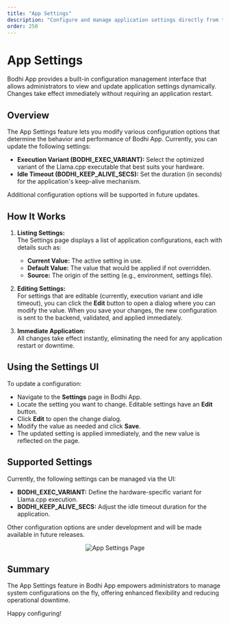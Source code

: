 ```yaml
---
title: "App Settings"
description: "Configure and manage application settings directly from the UI in Bodhi App"
order: 250
---
```


# App Settings

Bodhi App provides a built-in configuration management interface that allows administrators to view and update application settings dynamically. Changes take effect immediately without requiring an application restart.

## Overview

The App Settings feature lets you modify various configuration options that determine the behavior and performance of Bodhi App. Currently, you can update the following settings:
- **Execution Variant (BODHI_EXEC_VARIANT):** Select the optimized variant of the Llama.cpp executable that best suits your hardware.
- **Idle Timeout (BODHI_KEEP_ALIVE_SECS):** Set the duration (in seconds) for the application's keep-alive mechanism.

Additional configuration options will be supported in future updates.

## How It Works

1. **Listing Settings:**  
   The Settings page displays a list of application configurations, each with details such as:
   - **Current Value:** The active setting in use.
   - **Default Value:** The value that would be applied if not overridden.
   - **Source:** The origin of the setting (e.g., environment, settings file).

2. **Editing Settings:**  
   For settings that are editable (currently, execution variant and idle timeout), you can click the **Edit** button to open a dialog where you can modify the value. When you save your changes, the new configuration is sent to the backend, validated, and applied immediately.

3. **Immediate Application:**  
   All changes take effect instantly, eliminating the need for any application restart or downtime.

## Using the Settings UI

To update a configuration:
- Navigate to the **Settings** page in Bodhi App.
- Locate the setting you want to change. Editable settings have an **Edit** button.
- Click **Edit** to open the change dialog.
- Modify the value as needed and click **Save**.
- The updated setting is applied immediately, and the new value is reflected on the page.

## Supported Settings

Currently, the following settings can be managed via the UI:
- **BODHI_EXEC_VARIANT:** Define the hardware-specific variant for Llama.cpp execution.
- **BODHI_KEEP_ALIVE_SECS:** Adjust the idle timeout duration for the application.

Other configuration options are under development and will be made available in future releases.

<p align="center">
  <img 
    src="/doc-images/app-settings.jpg" 
    alt="App Settings Page" 
    class="rounded-lg border-2 border-gray-200 dark:border-gray-700 shadow-lg hover:shadow-xl transition-shadow duration-300 max-w-[90%]"
  />
</p>


## Summary

The App Settings feature in Bodhi App empowers administrators to manage system configurations on the fly, offering enhanced flexibility and reducing operational downtime.

Happy configuring! 